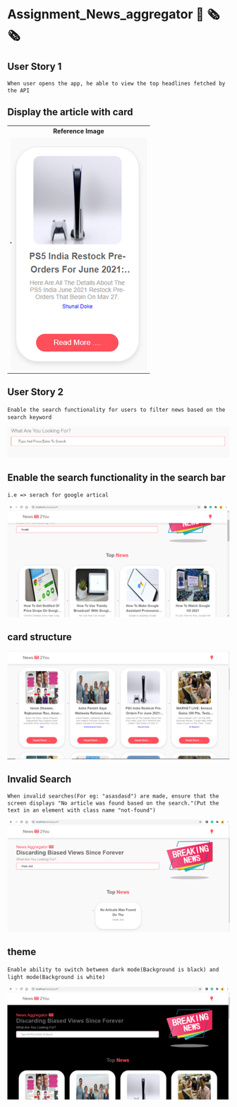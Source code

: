 # Assignment_News_aggregator 📢 🗞🗞

## User Story 1

```
When user opens the app, he able to view the top headlines fetched by the API
```
## Display the article with card

<table style="width:100%">
  <tr>
    <th><b> Reference Image<b></b></th>
      
  </tr>
  <tr>
    <td><img src="images/card.PNG"/></td>
  </tr>
</table>

## User Story 2

 `Enable the search functionality for users to filter news based on the search keyword`
 
![alt text](images/inputSearch.PNG/)

## Enable the search functionality in the search bar

`i.e => serach for google artical`

![alt text](images/search.PNG/)

## card structure

![alt text](images/cards.PNG/)

## Invalid Search

```
When invalid searches(For eg: "asasdasd") are made, ensure that the screen displays "No article was found based on the search."(Put the text in an element with class name "not-found")
```
![alt text](images/notFound.PNG/)

## theme

`Enable ability to switch between dark mode(Background is black) and light mode(Background is white)`

![alt text](images/mode.PNG/)
